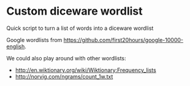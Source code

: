 # Custom diceware wordlist

Quick script to turn a list of words into a diceware wordlist

Google wordlists from https://github.com/first20hours/google-10000-english.

We could also play around with other wordlists:
- http://en.wiktionary.org/wiki/Wiktionary:Frequency_lists
- http://norvig.com/ngrams/count_1w.txt
